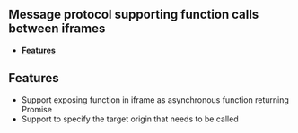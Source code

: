 ## Message protocol supporting function calls between iframes

- [**Features**](#Features)

## Features
- Support exposing function in iframe as asynchronous function returning Promise
- Support to specify the target origin that needs to be called